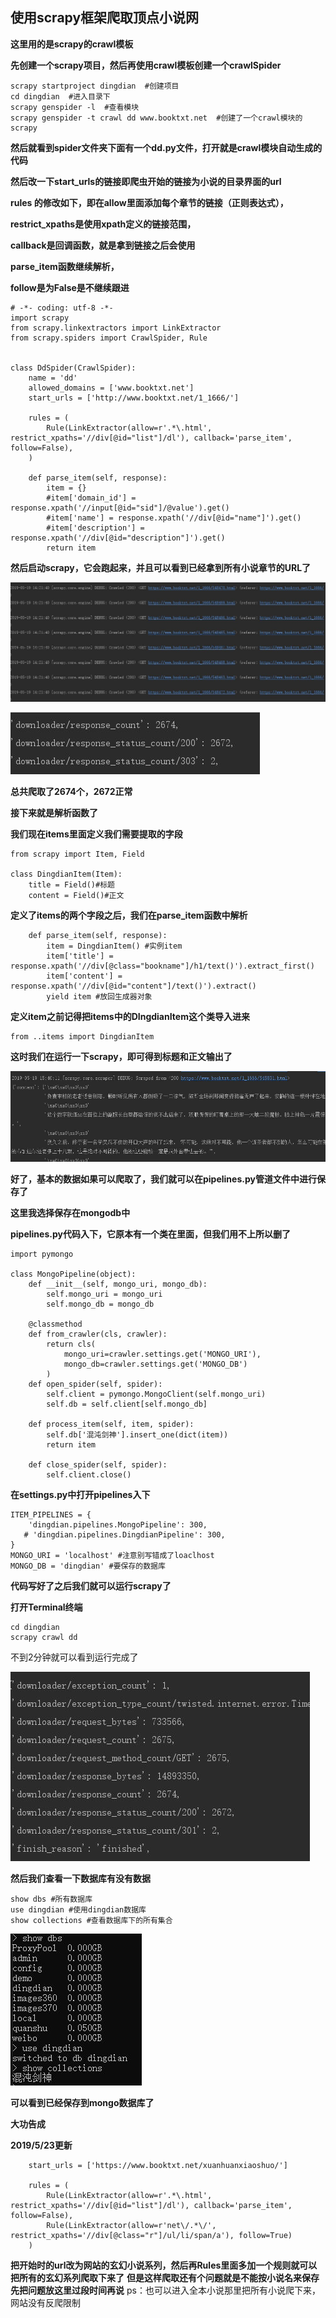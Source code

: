 ## 使用scrapy框架爬取顶点小说网

**这里用的是scrapy的crawl模板**

**先创建一个scrapy项目，然后再使用crawl模板创建一个crawlSpider**

```
scrapy startproject dingdian  #创建项目
cd dingdian  #进入目录下
scrapy genspider -l  #查看模块
scrapy genspider -t crawl dd www.booktxt.net  #创建了一个crawl模块的scrapy
```

**然后就看到spider文件夹下面有一个dd.py文件，打开就是crawl模块自动生成的代码**

**然后改一下start_urls的链接即爬虫开始的链接为小说的目录界面的url**

**rules 的修改如下，即在allow里面添加每个章节的链接（正则表达式），**

**restrict_xpaths是使用xpath定义的链接范围，**

**callback是回调函数，就是拿到链接之后会使用**

**parse_item函数继续解析，**

**follow是为False是不继续跟进**

```
# -*- coding: utf-8 -*-
import scrapy
from scrapy.linkextractors import LinkExtractor
from scrapy.spiders import CrawlSpider, Rule


class DdSpider(CrawlSpider):
    name = 'dd'
    allowed_domains = ['www.booktxt.net']
    start_urls = ['http://www.booktxt.net/1_1666/']

    rules = (
        Rule(LinkExtractor(allow=r'.*\.html', restrict_xpaths='//div[@id="list"]/dl'), callback='parse_item', follow=False),
    )

    def parse_item(self, response):
        item = {}
        #item['domain_id'] = response.xpath('//input[@id="sid"]/@value').get()
        #item['name'] = response.xpath('//div[@id="name"]').get()
        #item['description'] = response.xpath('//div[@id="description"]').get()
        return item
```

**然后启动scrapy，它会跑起来，并且可以看到已经拿到所有小说章节的URL了**

![dingdian](dingdian.JPG)

**![dingdian1](dingdian1.JPG)**

**总共爬取了2674个，2672正常**

**接下来就是解析函数了**

**我们现在items里面定义我们需要提取的字段**

```
from scrapy import Item, Field
    
class DingdianItem(Item):
    title = Field()#标题
    content = Field()#正文
```

**定义了items的两个字段之后，我们在parse_item函数中解析**

```
    def parse_item(self, response):
        item = DingdianItem() #实例item
        item['title'] = response.xpath('//div[@class="bookname"]/h1/text()').extract_first()
        item['content'] = response.xpath('//div[@id="content"]/text()').extract()
        yield item #放回生成器对象
```

**定义item之前记得把items中的DIngdianItem这个类导入进来**

```
from ..items import DingdianItem
```

**这时我们在运行一下scrapy，即可得到标题和正文输出了**

![dingdian2](dingdian2.JPG)

**好了，基本的数据如果可以爬取了，我们就可以在pipelines.py管道文件中进行保存了**

**这里我选择保存在mongodb中**

**pipelines.py代码入下，它原本有一个类在里面，但我们用不上所以删了**

```
import pymongo

class MongoPipeline(object):
    def __init__(self, mongo_uri, mongo_db):
        self.mongo_uri = mongo_uri
        self.mongo_db = mongo_db

    @classmethod
    def from_crawler(cls, crawler):
        return cls(
            mongo_uri=crawler.settings.get('MONGO_URI'),
            mongo_db=crawler.settings.get('MONGO_DB')
        )
    def open_spider(self, spider):
        self.client = pymongo.MongoClient(self.mongo_uri)
        self.db = self.client[self.mongo_db]

    def process_item(self, item, spider):
        self.db['混沌剑神'].insert_one(dict(item))
        return item

    def close_spider(self, spider):
        self.client.close()
```

**在settings.py中打开pipelines入下**

```
ITEM_PIPELINES = {
    'dingdian.pipelines.MongoPipeline': 300,
   # 'dingdian.pipelines.DingdianPipeline': 300,
}
MONGO_URI = 'localhost' #注意别写错成了loaclhost
MONGO_DB = 'dingdian' #要保存的数据库
```

**代码写好了之后我们就可以运行scrapy了**

**打开Terminal终端**

```
cd dingdian
scrapy crawl dd
```

不到2分钟就可以看到运行完成了

![dingdian4](dingdian4.JPG)

**然后我们查看一下数据库有没有数据**

```
show dbs #所有数据库
use dingdian #使用dingdian数据库
show collections #查看数据库下的所有集合
```

![dingdian3](dingdian3.JPG)

**可以看到已经保存到mongo数据库了**

**大功告成**

**2019/5/23更新**
```
    start_urls = ['https://www.booktxt.net/xuanhuanxiaoshuo/']

    rules = (
        Rule(LinkExtractor(allow=r'.*\.html', restrict_xpaths='//div[@id="list"]/dl'), callback='parse_item', follow=False),
        Rule(LinkExtractor(allow=r'net\/.*\/', restrict_xpaths='//div[@class="r"]/ul/li/span/a'), follow=True)
    )
 ```
**把开始时的url改为网站的玄幻小说系列，然后再Rules里面多加一个规则就可以把所有的玄幻系列爬取下来了**
**但是这样爬取还有个问题就是不能按小说名来保存**
 **先把问题放这里过段时间再说**
 ps：也可以进入全本小说那里把所有小说爬下来，网站没有反爬限制
    
